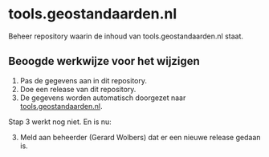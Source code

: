 # tools.geostandaarden.nl

Beheer repository waarin de inhoud van tools.geostandaarden.nl staat. 

## Beoogde werkwijze voor het wijzigen

1. Pas de gegevens aan in dit repository.
2. Doe een release van dit repository.
3. De gegevens worden automatisch doorgezet naar [tools.geostandaarden.nl](https://tools.geostandaarden.nl).

Stap 3 werkt nog niet. En is nu:

3. Meld aan beheerder (Gerard Wolbers) dat er een nieuwe release gedaan is.
